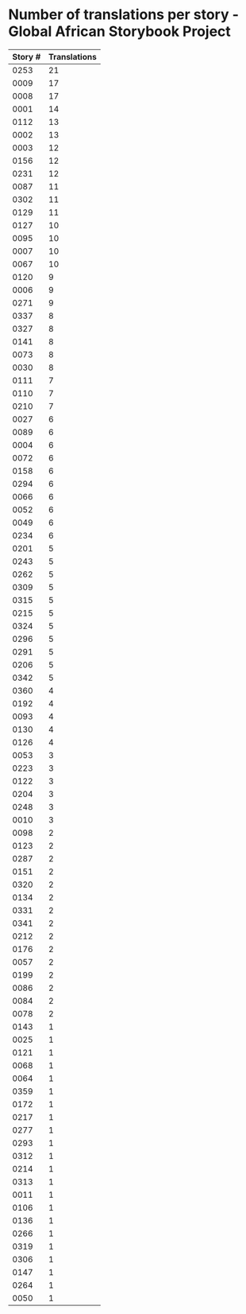 # Number of translations per story - Global African Storybook Project

Story # | Translations
------- | ------------
0253 | 21
0009 | 17
0008 | 17
0001 | 14
0112 | 13
0002 | 13
0003 | 12
0156 | 12
0231 | 12
0087 | 11
0302 | 11
0129 | 11
0127 | 10
0095 | 10
0007 | 10
0067 | 10
0120 | 9
0006 | 9
0271 | 9
0337 | 8
0327 | 8
0141 | 8
0073 | 8
0030 | 8
0111 | 7
0110 | 7
0210 | 7
0027 | 6
0089 | 6
0004 | 6
0072 | 6
0158 | 6
0294 | 6
0066 | 6
0052 | 6
0049 | 6
0234 | 6
0201 | 5
0243 | 5
0262 | 5
0309 | 5
0315 | 5
0215 | 5
0324 | 5
0296 | 5
0291 | 5
0206 | 5
0342 | 5
0360 | 4
0192 | 4
0093 | 4
0130 | 4
0126 | 4
0053 | 3
0223 | 3
0122 | 3
0204 | 3
0248 | 3
0010 | 3
0098 | 2
0123 | 2
0287 | 2
0151 | 2
0320 | 2
0134 | 2
0331 | 2
0341 | 2
0212 | 2
0176 | 2
0057 | 2
0199 | 2
0086 | 2
0084 | 2
0078 | 2
0143 | 1
0025 | 1
0121 | 1
0068 | 1
0064 | 1
0359 | 1
0172 | 1
0217 | 1
0277 | 1
0293 | 1
0312 | 1
0214 | 1
0313 | 1
0011 | 1
0106 | 1
0136 | 1
0266 | 1
0319 | 1
0306 | 1
0147 | 1
0264 | 1
0050 | 1
